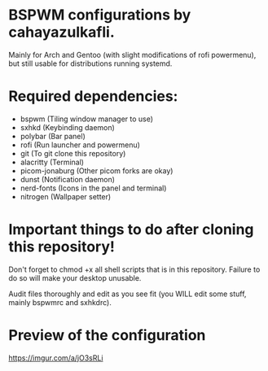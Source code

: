 # BSPWM configurations by cahayazulkafli.

Mainly for Arch and Gentoo (with slight modifications of rofi powermenu), but still usable for distributions running systemd.

# Required dependencies:
- bspwm (Tiling window manager to use)
- sxhkd (Keybinding daemon)
- polybar (Bar panel)
- rofi (Run launcher and powermenu)
- git (To git clone this repository)
- alacritty (Terminal)
- picom-jonaburg (Other picom forks are okay)
- dunst (Notification daemon)
- nerd-fonts (Icons in the panel and terminal)
- nitrogen (Wallpaper setter)

# Important things to do after cloning this repository!

Don't forget to chmod +x all shell scripts that is in this repository.
Failure to do so will make your desktop unusable.

Audit files thoroughly and edit as you see fit (you WILL edit some stuff, mainly bspwmrc and sxhkdrc).

# Preview of the configuration
https://imgur.com/a/jO3sRLi
